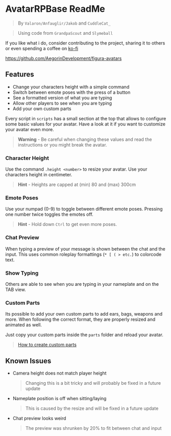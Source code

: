 # AvatarRPBase ReadMe
> By `Valaron/Anfauglir/Jakob` and `CuddleCat_`

> Using code from `GrandpaScout` and `Slymeball`

If you like what i do, consider contributing to the project, sharing it to others 
or even spending a coffee on [ko-fi](https://ko-fi.com/valaron)

https://github.com/AegorinDevelopment/figura-avatars

## Features
- Change your characters height with a simple command
- Switch between emote poses with the press of a button
- See a formatted version of what you are typing
- Allow other players to see when you are typing
- Add your own custom parts

Every script in `scripts` has a small section at the top that allows to configure 
some basic values for your avatar. Have a look at it if you want to customize 
your avatar even more.

> **Warning** - Be careful when changing these values and read the instructions 
or you might break the avatar.

### Character Height
Use the command `.height <number>` to resize your avatar. Use your characters 
height in centimeter.

> **Hint** - Heights are capped at (min) 80 and (max) 300cm

### Emote Poses
Use your numpad (0-9) to toggle between different emote poses. Pressing one 
number twice toggles the emotes off.

> **Hint** - Hold down `Ctrl` to get even more poses.

### Chat Preview
When typing a preview of your message is shown between the chat and the input. 
This uses common roleplay formattings (`* [ ( > etc.`) to colorcode text.

### Show Typing
Others are able to see when you are typing in your nameplate and on the TAB view. 

### Custom Parts
Its possible to add your own custom parts to add ears, bags, weapons and more. 
When following the correct format, they are properly resized and animated as well. 

Just copy your custom parts inside the `parts` folder and reload your avatar.

> [How to create custom parts]()


## Known Issues
- Camera height does not match player height
    > Changing this is a bit tricky and will probably be fixed in a future update

- Nameplate position is off when sitting/laying
    > This is caused by the resize and will be fixed in a future update

- Chat preview looks weird
    > The preview was shrunken by 20% to fit between chat and input
